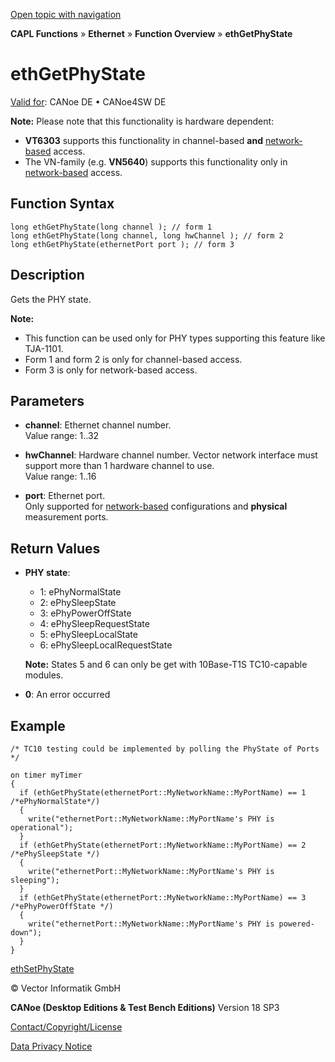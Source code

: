 [Open topic with navigation](../../../../../CANoeDEFamily.htm#Topics/CAPLFunctions/IP/Functions/CAPLfunctionEthGetPhyState.md)

**CAPL Functions** » **Ethernet** » **Function Overview** » **ethGetPhyState**

# ethGetPhyState

[Valid for](../../../Shared/FeatureAvailability.md): CANoe DE • CANoe4SW DE

**Note:** Please note that this functionality is hardware dependent:

- **VT6303** supports this functionality in channel-based **and** [network-based](../../../CANoeCANalyzer/Ethernet/EthernetPortBasedNetworkAccess.md) access.
- The VN-family (e.g. **VN5640**) supports this functionality only in [network-based](../../../CANoeCANalyzer/Ethernet/EthernetPortBasedNetworkAccess.md) access.

## Function Syntax

```plaintext
long ethGetPhyState(long channel ); // form 1
long ethGetPhyState(long channel, long hwChannel ); // form 2
long ethGetPhyState(ethernetPort port ); // form 3
```

## Description

Gets the PHY state.

**Note:**

- This function can be used only for PHY types supporting this feature like TJA-1101.
- Form 1 and form 2 is only for channel-based access.
- Form 3 is only for network-based access.

## Parameters

- **channel**: Ethernet channel number.  
  Value range: 1..32

- **hwChannel**: Hardware channel number. Vector network interface must support more than 1 hardware channel to use.  
  Value range: 1..16

- **port**: Ethernet port.  
  Only supported for [network-based](../../../CANoeCANalyzer/Ethernet/EthernetPortBasedNetworkAccess.md) configurations and **physical** measurement ports.

## Return Values

- **PHY state**:
  - 1: ePhyNormalState
  - 2: ePhySleepState
  - 3: ePhyPowerOffState
  - 4: ePhySleepRequestState
  - 5: ePhySleepLocalState
  - 6: ePhySleepLocalRequestState

  **Note:** States 5 and 6 can only be get with 10Base-T1S TC10-capable modules.

- **0**: An error occurred

## Example

```plaintext
/* TC10 testing could be implemented by polling the PhyState of Ports */

on timer myTimer
{
  if (ethGetPhyState(ethernetPort::MyNetworkName::MyPortName) == 1 /*ePhyNormalState*/)
  {
    write("ethernetPort::MyNetworkName::MyPortName's PHY is operational");
  }
  if (ethGetPhyState(ethernetPort::MyNetworkName::MyPortName) == 2 /*ePhySleepState */)
  {
    write("ethernetPort::MyNetworkName::MyPortName's PHY is sleeping");
  }
  if (ethGetPhyState(ethernetPort::MyNetworkName::MyPortName) == 3 /*ePhyPowerOffState */)
  {
    write("ethernetPort::MyNetworkName::MyPortName's PHY is powered-down");
  }
}
```

[ethSetPhyState](CAPLfunctionEthSetPhyState.md)

© Vector Informatik GmbH

**CANoe (Desktop Editions & Test Bench Editions)** Version 18 SP3

[Contact/Copyright/License](../../../Shared/ContactCopyrightLicense.md)

[Data Privacy Notice](https://www.vector.com/int/en/company/get-info/privacy-policy/)
